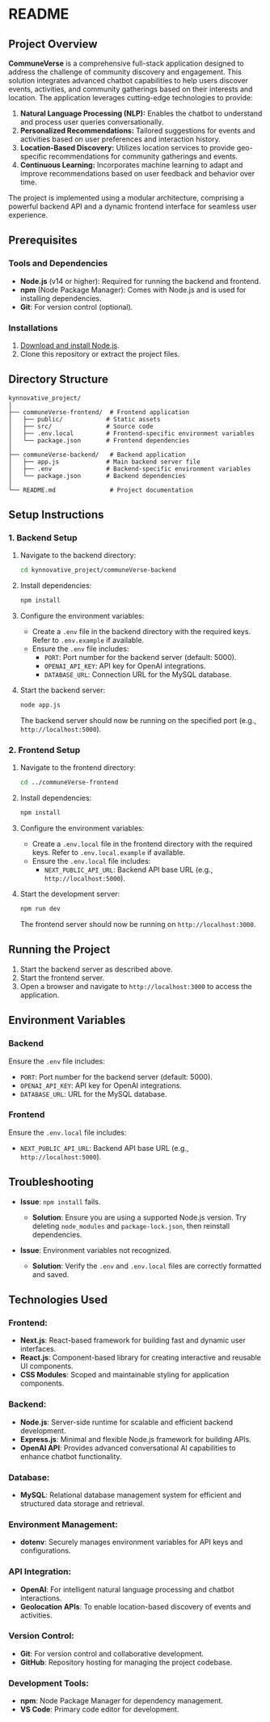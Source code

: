 # README

## Project Overview
**CommuneVerse** is a comprehensive full-stack application designed to address the challenge of community discovery and engagement. This solution integrates advanced chatbot capabilities to help users discover events, activities, and community gatherings based on their interests and location. The application leverages cutting-edge technologies to provide:

1. **Natural Language Processing (NLP):** Enables the chatbot to understand and process user queries conversationally.
2. **Personalized Recommendations:** Tailored suggestions for events and activities based on user preferences and interaction history.
3. **Location-Based Discovery:** Utilizes location services to provide geo-specific recommendations for community gatherings and events.
4. **Continuous Learning:** Incorporates machine learning to adapt and improve recommendations based on user feedback and behavior over time.

The project is implemented using a modular architecture, comprising a powerful backend API and a dynamic frontend interface for seamless user experience.

## Prerequisites

### Tools and Dependencies
- **Node.js** (v14 or higher): Required for running the backend and frontend.
- **npm** (Node Package Manager): Comes with Node.js and is used for installing dependencies.
- **Git**: For version control (optional).

### Installations
1. [Download and install Node.js](https://nodejs.org/).
2. Clone this repository or extract the project files.

## Directory Structure
```
kynnovative_project/
│
├── communeVerse-frontend/  # Frontend application
│   ├── public/            # Static assets
│   ├── src/               # Source code
│   ├── .env.local         # Frontend-specific environment variables
│   └── package.json       # Frontend dependencies
│
├── communeVerse-backend/   # Backend application
│   ├── app.js             # Main backend server file
│   ├── .env               # Backend-specific environment variables
│   └── package.json       # Backend dependencies
│
└── README.md               # Project documentation
```

## Setup Instructions

### 1. Backend Setup
1. Navigate to the backend directory:
   ```bash
   cd kynnovative_project/communeVerse-backend
   ```
2. Install dependencies:
   ```bash
   npm install
   ```
3. Configure the environment variables:
   - Create a `.env` file in the backend directory with the required keys. Refer to `.env.example` if available.
   - Ensure the `.env` file includes:
     - `PORT`: Port number for the backend server (default: 5000).
     - `OPENAI_API_KEY`: API key for OpenAI integrations.
     - `DATABASE_URL`: Connection URL for the MySQL database.

4. Start the backend server:
   ```bash
   node app.js
   ```
   The backend server should now be running on the specified port (e.g., `http://localhost:5000`).

### 2. Frontend Setup
1. Navigate to the frontend directory:
   ```bash
   cd ../communeVerse-frontend
   ```
2. Install dependencies:
   ```bash
   npm install
   ```
3. Configure the environment variables:
   - Create a `.env.local` file in the frontend directory with the required keys. Refer to `.env.local.example` if available.
   - Ensure the `.env.local` file includes:
     - `NEXT_PUBLIC_API_URL`: Backend API base URL (e.g., `http://localhost:5000`).

4. Start the development server:
   ```bash
   npm run dev
   ```
   The frontend server should now be running on `http://localhost:3000`.

## Running the Project
1. Start the backend server as described above.
2. Start the frontend server.
3. Open a browser and navigate to `http://localhost:3000` to access the application.

## Environment Variables

### Backend
Ensure the `.env` file includes:
- `PORT`: Port number for the backend server (default: 5000).
- `OPENAI_API_KEY`: API key for OpenAI integrations.
- `DATABASE_URL`: URL for the MySQL database.

### Frontend
Ensure the `.env.local` file includes:
- `NEXT_PUBLIC_API_URL`: Backend API base URL (e.g., `http://localhost:5000`).

## Troubleshooting
- **Issue**: `npm install` fails.
  - **Solution**: Ensure you are using a supported Node.js version. Try deleting `node_modules` and `package-lock.json`, then reinstall dependencies.

- **Issue**: Environment variables not recognized.
  - **Solution**: Verify the `.env` and `.env.local` files are correctly formatted and saved.

## Technologies Used

### Frontend:
- **Next.js**: React-based framework for building fast and dynamic user interfaces.
- **React.js**: Component-based library for creating interactive and reusable UI components.
- **CSS Modules**: Scoped and maintainable styling for application components.

### Backend:
- **Node.js**: Server-side runtime for scalable and efficient backend development.
- **Express.js**: Minimal and flexible Node.js framework for building APIs.
- **OpenAI API**: Provides advanced conversational AI capabilities to enhance chatbot functionality.

### Database:
- **MySQL**: Relational database management system for efficient and structured data storage and retrieval.

### Environment Management:
- **dotenv**: Securely manages environment variables for API keys and configurations.

### API Integration:
- **OpenAI**: For intelligent natural language processing and chatbot interactions.
- **Geolocation APIs**: To enable location-based discovery of events and activities.

### Version Control:
- **Git**: For version control and collaborative development.
- **GitHub**: Repository hosting for managing the project codebase.

### Development Tools:
- **npm**: Node Package Manager for dependency management.
- **VS Code**: Primary code editor for development.



